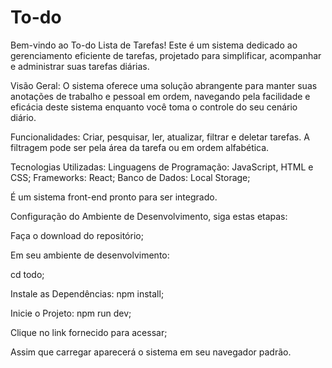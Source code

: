 # To-do

Bem-vindo ao To-do Lista de Tarefas! Este é um sistema dedicado ao gerenciamento eficiente de tarefas, projetado para simplificar, acompanhar e administrar suas tarefas diárias.

Visão Geral: O sistema oferece uma solução abrangente para manter suas anotações de trabalho e pessoal em ordem, navegando pela facilidade e eficácia deste sistema enquanto você toma o controle do seu cenário diário.

Funcionalidades: Criar, pesquisar, ler, atualizar, filtrar e deletar tarefas. A filtragem pode ser pela área da tarefa ou em ordem alfabética.

Tecnologias Utilizadas: Linguagens de Programação: JavaScript, HTML e CSS; Frameworks: React; Banco de Dados: Local Storage;

É um sistema front-end pronto para ser integrado.

Configuração do Ambiente de Desenvolvimento, siga estas etapas:

Faça o download do repositório;

Em seu ambiente de desenvolvimento:

cd todo;

Instale as Dependências: npm install;

Inicie o Projeto: npm run dev;

Clique no link fornecido para acessar;

Assim que carregar aparecerá o sistema em seu navegador padrão.
